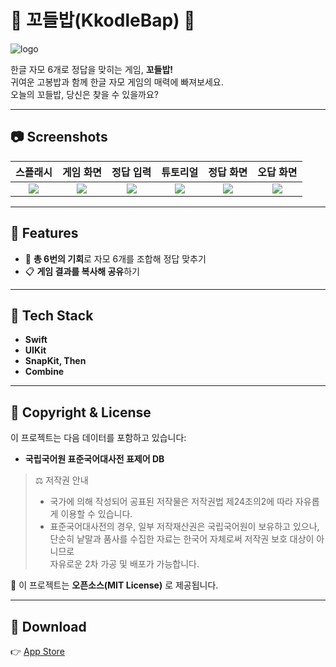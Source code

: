 # 🍚 꼬들밥(KkodleBap) 🍚

![logo](./assets/logo.png)

한글 자모 6개로 정답을 맞히는 게임, **꼬들밥!**  
귀여운 고봉밥과 함께 한글 자모 게임의 매력에 빠져보세요.  
오늘의 꼬들밥, 당신은 찾을 수 있을까요?

---

## 📷 Screenshots

| 스플래시 | 게임 화면 | 정답 입력 | 튜토리얼 | 정답 화면 | 오답 화면 |
|:---:|:---:|:---:|:---:|:---:|:---:|
| ![](./assets/splash.png) | ![](./assets/game.png) | ![](./assets/game-input.png) | ![](./assets/tutorial.png) | ![](./assets/correct.png) | ![](./assets/wrong.png) |

---

## 🚀 Features
- 🎯 **총 6번의 기회**로 자모 6개를 조합해 정답 맞추기  
- 📋 **게임 결과를 복사해 공유**하기  

---

## 🧰 Tech Stack
- **Swift**
- **UIKit**
- **SnapKit, Then**
- **Combine**

---

## 🔐 Copyright & License
이 프로젝트는 다음 데이터를 포함하고 있습니다:

- **국립국어원 표준국어대사전 표제어 DB** 

> ⚖️ 저작권 안내  
> - 국가에 의해 작성되어 공표된 저작물은 저작권법 제24조의2에 따라 자유롭게 이용할 수 있습니다.  
> - 표준국어대사전의 경우, 일부 저작재산권은 국립국어원이 보유하고 있으나,  
>   단순히 낱말과 품사를 수집한 자료는 한국어 자체로써 저작권 보호 대상이 아니므로  
>   자유로운 2차 가공 및 배포가 가능합니다.  

📜 이 프로젝트는 **오픈소스(MIT License)** 로 제공됩니다.  

---

## 🔗 Download
👉 [App Store]([https://apps.apple.com](https://apps.apple.com/kr/app/%EA%BC%AC%EB%93%A4%EB%B0%A5/id6743940898))  
